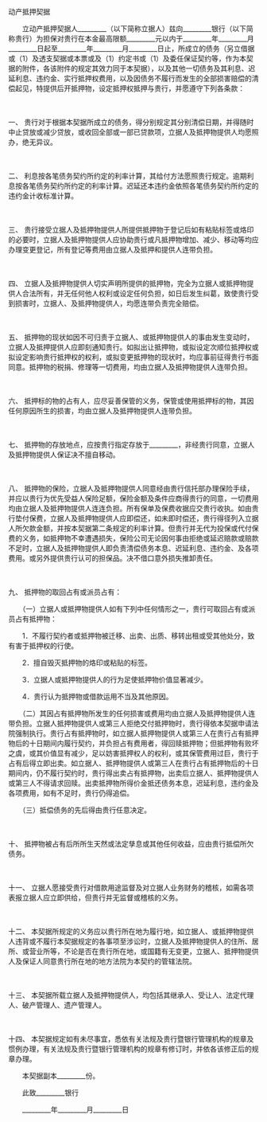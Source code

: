 



动产抵押契据



 

　　立动产抵押契据人_________（以下简称立据人）兹向_________银行（以下简称贵行）为担保对贵行在本金最高限额_________元以内于_________年_________月_________日起至_________年_________月_________日止，所成立的债务（另立借据或（1）及透支契据或本票或及（1）约定书或（1）及委任保证契约等，作为本契据的附件，各该附件的规定其效力同于本契据），以及其他一切债务及其利息、迟延利息、违约金、实行抵押权费用，以及因债务不履行而发生的全部损害赔偿的清偿起见，特提供后开抵押物，设定抵押权抵押与贵行，并愿遵守下列各条款：

　　

一、
贵行对于根据本契据所成立的债务，得分别规定其分别清偿日期，并得随时中止贷放或减少贷放，或收回全部或一部已贷款项，立据人及抵押物提供人均愿照办，绝无异议。

　　

二、
利息按各笔债务契约所约定的利率计算，其给付方法愿照贵行规定。逾期利息按各笔债务契约所约定的利率计算。迟延还本违约金依照各笔债务契约所约定的违约金计收标准计算。

　　

三、
贵行接受立据人及抵押物提供人所提供抵押物于登记后如有粘贴标签或烙印的必要时，立据人及抵押物提供人应协助贵行或凡抵押物增加、减少、移动等均应办理变更登记，所有登记等费用由立据人及抵押和提供人连带负担。

　　

四、
立据人及抵押物提供人切实声明所提供的抵押物，完全为立据人或抵押物提供人合法所有，并无任何他人权利或设定任何负担，如日后发生纠葛，致使贵行受到损害时，立据人、及抵押物提供人，均愿连带负责完全赔偿。

　　

五、
抵押物的现状如因不可归责于立据人、或抵押物提供人的事由发生变动时，立据人及抵押提供人应即刻通知贵行。如拟出让抵押物，或拟设定次顺位抵押权或拟设定影响贵行抵押权的权利，或拟变更抵押物的现状时，均应事前征得贵行书面同意。抵押物的税捐、修理等一切费用，均由立据人及抵押物提供人连带负担。

　　

六、
抵押标的物的占有人，应尽妥善保管的义务，保管或使用抵押标的物，其因任何原因所生的损害，均由立据人及抵押物提供人连带负担。

　　

七、
抵押物的存放地点，应按贵行指定存放于_________，非经贵行同意，立据人及抵押物提供人保证决不擅自移动。

　　

八、
抵押物的保险，立据人及抵押物提供人同意经由贵行信托部办理保险手续，并应以贵行为优先受益人保险足额，保险金额及条件应商得贵行的同意，一切费用均由立据人及抵押物提供人连连负担。所有保单及保费收据应交贵行收执。如由贵行垫付保费，立据人及抵押物提供人应即偿还，如未即时偿还，贵行得径列入立据人所欠款金额，并按本契据第二条规定的利率计算。但贵行并无代为投保或代付保费的义务，如抵押物不幸遭遇损失，保险公司无论因何事由拒绝或延迟赔款或赔款不足时，立据人及抵押物提供人即负责清偿债务本息、迟延利息、违约金、及各项费用。或另外提供贵行认可的担保品。决不借口意外损失推卸责任。

　　

九、
抵押物的取回占有或派员占有：

　　（一）立据人或抵押物提供人如有下列中任何情形之一，贵行可取回占有或派员占有抵押物：

　　1．不履行契约者或抵押物被迁移、出卖、出质、移转出租或受其他处分，致有害于抵押权的行使。

　　2．擅自毁灭抵押物的烙印或粘贴的标签。

　　3．立据人或抵押物提供人的行为足使抵押物价值显著减少。

　　4．贵行认为抵押物或借款运用不当及其他原因。

　　（二）其因占有抵押物所发生的任何损害或费用均由立据人及抵押物提供人连带负担。立据人抵押物提供人或第三人拒绝交付抵押物时，贵行得依本契据申请法院强制执行。贵行占有抵押物时，如立据人抵押物提供人或第三人在贵行占有抵押物后的十日期间内履行契约，并负担占有费用者，得回赎抵押物；但抵押物有败坏之虞，或其价值显有减少，足以妨害抵押权人的权利，或其保管费用过巨，贵行于占有后得立即出卖。如立据人、抵押物提供人或第三人在贵行占有抵押物后的十日期间内，仍不履行契约时，贵行得出卖占有抵押物，出卖后立据人、抵押物提供人或第三人不得请求回赎。出卖抵押物所得价金抵还债务本息，迟延利息，违约金及各项费用，如有不足时，贵行仍得追偿。

　　（三）抵偿债务的先后得由贵行任意决定。

　　

十、
抵押物被占有后所所生天然或法定孳息或其他任何收益，应由贵行抵偿所欠债务。

　　

十一、
立据人愿接受贵行对借款用途监督及对立据人业务财务的稽核，如需各项表报立据人应立即供给，但贵行并无监督或稽核的义务。

　　

十二、
本契据所规定的义务应以贵行所在地为履行地，如立据人、或抵押物提供人违背或不履行本契据规定的各事项至涉讼时，立据人及抵押物提供人的住所、居所、或营业所等，不论是否在贵行所在地，或国籍有无变更，立据人、抵押物提供人及保证人同意贵行所在地的地方法院为本契约的管辖法院。

　　

十三、
本契据所载立据人及抵押物提供人，均包括其继承人、受让人、法定代理人、破产管理人、遗产管理人。

　　

十四、
本契据规定如有未尽事宜，悉依有关法规及贵行暨银行管理机构的规章及惯例办理，有关法规及贵行暨银行管理机构的规章有修订时，并依各该修正后的规章办理。　　

　　本契据副本_________份。　　

　　此致_________银行

　　_________年_________月_________日